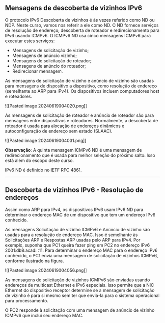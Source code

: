 ## Mensagens de descoberta de vizinhos IPv6

O protocolo IPv6 Descoberta de vizinhos é às vezes referido como ND ou NDP. Neste curso, vamos nos referir a ele como ND. O ND fornece serviços de resolução de endereço, descoberta de roteador e redirecionamento para IPv6 usando ICMPv6. O ICMPv6 ND usa cinco mensagens ICMPv6 para executar estes serviços:

- Mensagens de solicitação de vizinho;
- Mensagens de anúncio vizinho;
- Mensagens de solicitação de roteador;
- Mensagens de anúncio do roteador;
- Redirecionar mensagem.

As mensagens de solicitação de vizinho e anúncio de vizinho são usadas para mensagens de dispositivo a dispositivo, como resolução de endereço (semelhante ao ARP para IPv4). Os dispositivos incluem computadores host e roteadores.

![[Pasted image 20240619004020.png]]

As mensagens de solicitação de roteador e anúncio de roteador são para mensagens entre dispositivos e roteadores. Normalmente, a descoberta de roteador é usada para alocação de endereços dinâmicos e autoconfiguração de endereço sem estado (SLAAC).

![[Pasted image 20240619004031.png]]

**Observação**: A quinta mensagem ICMPv6 ND é uma mensagem de redirecionamento que é usada para melhor seleção do próximo salto. Isso está além do escopo deste curso.

IPv6 ND é definido no IETF RFC 4861.

----

## Descoberta de vizinhos IPv6 - Resolução de endereços

Assim como ARP para IPv4, os dispositivos IPv6 usam IPv6 ND para determinar o endereço MAC de um dispositivo que tem um endereço IPv6 conhecido.

As mensagens Solicitação de vizinho ICMPv6 e Anúncio de vizinho são usadas para a resolução de endereço MAC. Isso é semelhante às Solicitações ARP e Respostas ARP usadas pelo ARP para IPv4. Por exemplo, suponha que PC1 queira fazer ping em PC2 no endereço IPv6 2001:db8:acad: :11. Para determinar o endereço MAC para o endereço IPv6 conhecido, o PC1 envia uma mensagem de solicitação de vizinhos ICMPv6, conforme ilustrado na figura.

![[Pasted image 20240619004056.png]]

As mensagens de solicitação de vizinhos ICMPv6 são enviadas usando endereços de multicast Ethernet e IPv6 especiais. Isso permite que a NIC Ethernet do dispositivo receptor determine se a mensagem de solicitação de vizinho é para si mesmo sem ter que enviá-la para o sistema operacional para processamento.

O PC2 responde à solicitação com uma mensagem de anúncio de vizinho ICMPv6 que inclui seu endereço MAC.